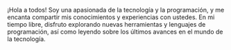 ¡Hola a todos! Soy una apasionada de la tecnología y la programación, y me encanta compartir mis conocimientos y experiencias con ustedes. En mi tiempo libre, disfruto explorando nuevas herramientas y lenguajes de programación, así como leyendo sobre los últimos avances en el mundo de la tecnología.
